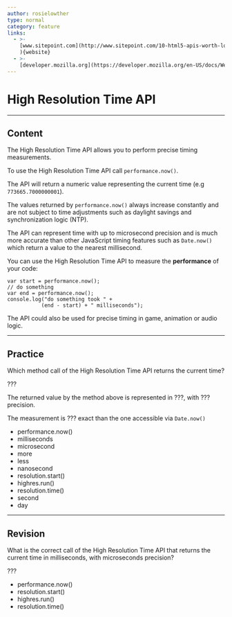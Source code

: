 ```yaml
---
author: rosielowther
type: normal
category: feature
links:
  - >-
    [www.sitepoint.com](http://www.sitepoint.com/10-html5-apis-worth-looking/
    ){website}
  - >-
    [developer.mozilla.org](https://developer.mozilla.org/en-US/docs/Web/API/Performance/now){website}
---
```


# High Resolution Time API


---

## Content

The High Resolution Time API allows you to perform precise timing measurements.

To use the High Resolution Time API call `performance.now()`.

The API will return a numeric value representing the current time (e.g `773665.7000000001`).

The values returned by `performance.now()` always increase constantly and are not subject to time adjustments such as daylight savings and synchronization logic (NTP).

The API can represent time with up to microsecond precision and is much more accurate than other JavaScript timing features such as `Date.now()` which return a value to the nearest millisecond.

You can use the High Resolution Time API to measure the **performance** of your code:

```plain-text
var start = performance.now();
// do something
var end = performance.now();
console.log("do something took " +
           (end - start) + " milliseconds");
```

The API could also be used for precise timing in game, animation or audio logic.


---

## Practice

Which method call of the High Resolution Time API returns the current time?

???

The returned value by the method above is represented in ???, with ??? precision.

The measurement is ??? exact than the one accessible via `Date.now()`

- performance.now()
- milliseconds
- microsecond
- more
- less
- nanosecond
- resolution.start()
- highres.run()
- resolution.time()
- second
- day


---

## Revision

What is the correct call of the High Resolution Time API that returns the current time in milliseconds, with microseconds precision?

???

- performance.now()
- resolution.start()
- highres.run()
- resolution.time()
